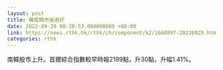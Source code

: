```yaml
---
layout: post
title: 韓股開市後造好
date: 2022-09-29 08:30:53.000000000 +08:00
link: https://news.rthk.hk/rthk/ch/component/k2/1668897-20220929.htm
categories: rthk
---
```


南韓股市上升。首爾綜合指數較早時報2199點，升30點，升幅1.41%。
